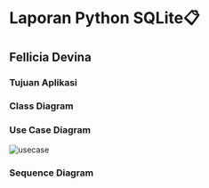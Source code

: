 # **Laporan Python SQLite📋**
## Fellicia Devina

### Tujuan Aplikasi

### Class Diagram

### Use Case Diagram

![usecase](https://github.com/user-attachments/assets/9ef9a2f6-3ffe-4c3e-9097-62764f073480)


### Sequence Diagram
